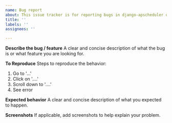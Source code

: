 ```yaml
---
name: Bug report
about: This issue tracker is for reporting bugs in django-apscheduler only! Please see the links below for general assistance.
title: ''
labels: ''
assignees: ''

---
```


**Describe the bug / feature**
A clear and concise description of what the bug is or what feature you are looking for.

**To Reproduce**
Steps to reproduce the behavior:
1. Go to '...'
2. Click on '....'
3. Scroll down to '....'
4. See error

**Expected behavior**
A clear and concise description of what you expected to happen.

**Screenshots**
If applicable, add screenshots to help explain your problem.
